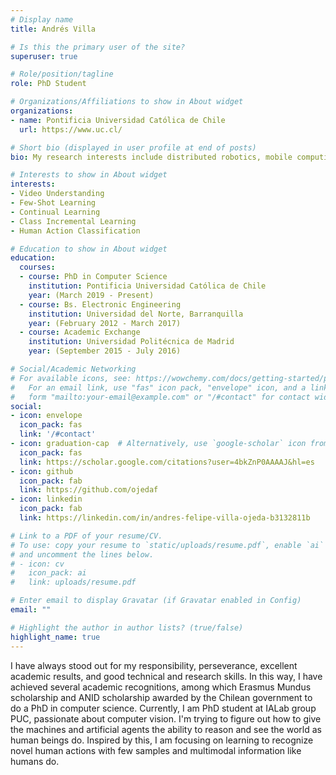 ```yaml
---
# Display name
title: Andrés Villa

# Is this the primary user of the site?
superuser: true

# Role/position/tagline
role: PhD Student

# Organizations/Affiliations to show in About widget
organizations:
- name: Pontificia Universidad Católica de Chile
  url: https://www.uc.cl/

# Short bio (displayed in user profile at end of posts)
bio: My research interests include distributed robotics, mobile computing and programmable matter.

# Interests to show in About widget
interests:
- Video Understanding
- Few-Shot Learning
- Continual Learning
- Class Incremental Learning
- Human Action Classification

# Education to show in About widget
education:
  courses:
  - course: PhD in Computer Science
    institution: Pontificia Universidad Católica de Chile
    year: (March 2019 - Present)
  - course: Bs. Electronic Engineering
    institution: Universidad del Norte, Barranquilla
    year: (February 2012 - March 2017)
  - course: Academic Exchange
    institution: Universidad Politécnica de Madrid
    year: (September 2015 - July 2016)

# Social/Academic Networking
# For available icons, see: https://wowchemy.com/docs/getting-started/page-builder/#icons
#   For an email link, use "fas" icon pack, "envelope" icon, and a link in the
#   form "mailto:your-email@example.com" or "/#contact" for contact widget.
social:
- icon: envelope
  icon_pack: fas
  link: '/#contact'
- icon: graduation-cap  # Alternatively, use `google-scholar` icon from `ai` icon pack
  icon_pack: fas
  link: https://scholar.google.com/citations?user=4bkZnP0AAAAJ&hl=es
- icon: github
  icon_pack: fab
  link: https://github.com/ojedaf
- icon: linkedin
  icon_pack: fab
  link: https://linkedin.com/in/andres-felipe-villa-ojeda-b3132811b

# Link to a PDF of your resume/CV.
# To use: copy your resume to `static/uploads/resume.pdf`, enable `ai` icons in `params.toml`, 
# and uncomment the lines below.
# - icon: cv
#   icon_pack: ai
#   link: uploads/resume.pdf

# Enter email to display Gravatar (if Gravatar enabled in Config)
email: ""

# Highlight the author in author lists? (true/false)
highlight_name: true
---
```


I have always stood out for my responsibility, perseverance, excellent academic results, and good technical and research skills. In this way, I have achieved several academic recognitions, among which Erasmus Mundus scholarship and ANID scholarship awarded by the Chilean government to do a PhD in computer science. Currently, I am PhD student at IALab group PUC, passionate about computer vision. I'm trying to figure out how to give the machines and artificial agents the ability to reason and see the world as human beings do. Inspired by this, I am focusing on learning to recognize novel human actions with few samples and multimodal information like humans do.
